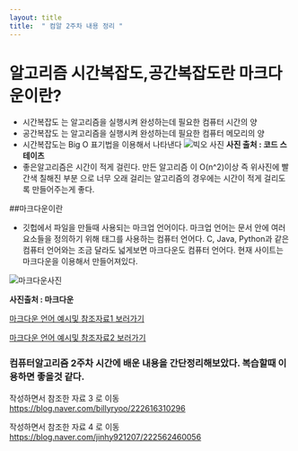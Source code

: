 ```yaml
---
layout: title
title:  " 컴알 2주차 내용 정리 "
---
```

# 알고리즘 시간복잡도,공간복잡도란 마크다운이란?

* 시간복잡도 는 알고리즘을 실행시켜 완성하는데 필요한 컴퓨터 시간의 양 
* 공간복잡도 는 알고리즘을 실행시켜 완성하는데 필요한 컴퓨터 메모리의 양
* 시간복잡도는 Big O 표기법을 이용해서 나타낸다
![빅오 사진](https://search.pstatic.net/common/?src=http%3A%2F%2Fblogfiles.naver.net%2FMjAyMTA0MDdfMTgw%2FMDAxNjE3Nzc4MjM0NDQy.KwGpREj_OPbPa_nns6t_05WuR3w3Px8hT2BpWom1ojkg.IfTrBVeyYfhZzLZ1UYrkDRleVR9lPMRoaBwZtReeZSQg.PNG.chocola_meilleure%2Fimage.png&type=sc960_832)
 **사진 출처 : 코드 스테이츠**
 * 좋은알고리즘은 시간이 적게 걸린다. 만든 알고리즘 이 O(n^2)이상 즉 위사진에 빨간색 칠해진 부분 으로 너무 오래 걸리는 알고리즘의 경우에는 시간이 적게 걸리도록 만들어주는게 좋다.
 
 
##마크다운이란
 
 * 깃헙에서 파일을 만들때 사용되는 마크업 언어이다. 마크업 언어는 문서 안에 여러 요소들을 정의하기 위해 태그를 사용하는 컴퓨터 언어다. C, Java, Python과 같은 컴퓨터 언어와는 조금 달라도
넓게보면 마크다운도 컴퓨터 언어다. 현재 사이트는 마크다운을 이용해서 만들어져있다. 

![마크다운사진](https://upload.wikimedia.org/wikipedia/commons/thumb/4/48/Markdown-mark.svg/300px-Markdown-mark.svg.png)

**사진출처 : 마크다운**

[마크다운 언어 예시및 참조자료1 보러가기](https://bskyvision.com/1140)

[마크다운 언어 예시및 참조자료2 보러가기](https://teddylee777.github.io/jekyll/Jekyll-%EC%82%AC%EC%9A%A9%EC%9D%84-%EC%9C%84%ED%95%9C-markdown-%EB%AC%B8%EB%B2%95)


### 컴퓨터알고리즘 2주차 시간에 배운 내용을 간단정리해보았다. 복습할때 이용하면 좋을것 같다. 

작성하면서 참조한 자료 3 로 이동  https://blog.naver.com/billyryoo/222616310296

작성하면서 참조한 자료 4 로 이동  https://blog.naver.com/jinhy921207/222562460056
